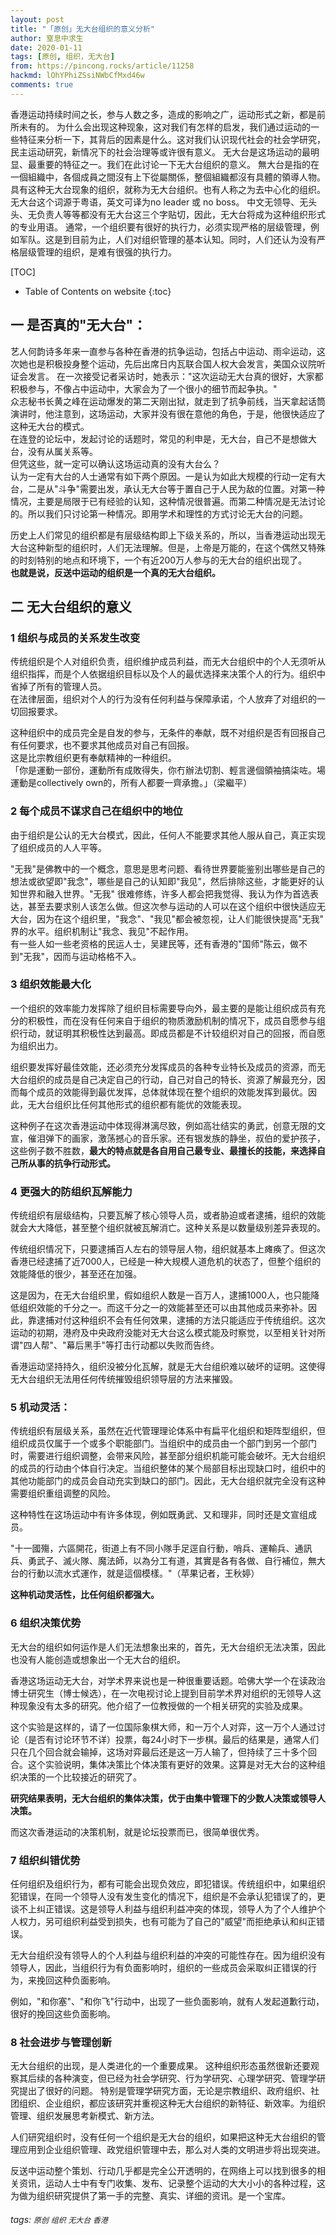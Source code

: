 ```yaml
---
layout: post
title: "「原创」无大台组织的意义分析"
author: 窒息中求生
date: 2020-01-11
tags: [原创, 组织，无大台]
from: https://pincong.rocks/article/11258
hackmd: lOhYPhiZSsiNWbCfMxd46w
comments: true
---
```



香港运动持续时间之长，参与人数之多，造成的影响之广，运动形式之新，都是前所未有的。
为什么会出现这种现象，这对我们有怎样的启发，我们通过运动的一些特征来分析一下，其背后的因素是什么。这对我们认识现代社会的社会学研究，民主运动研究，新情况下的社会治理等或许很有意义。
无大台是这场运动的最明显、最重要的特征之一。我们在此讨论一下无大台组织的意义。
無大台是指的在一個組織中，各個成員之間沒有上下從屬關係，整個組織都沒有具體的領導人物。具有这种无大台现象的组织，就称为无大台组织。也有人称之为去中心化的组织。无大台这个词源于粤语，英文可译为no leader 或 no boss。 中文无领导、无头头、无负责人等等都没有无大台这三个字贴切，因此，无大台将成为这种组织形式的专业用语。
通常，一个组织要有很好的执行力，必须实现严格的层级管理，例如军队。这是到目前为止，人们对组织管理的基本认知。同时，人们还认为没有严格层级管理的组织，是难有很强的执行力。

[TOC]

  * Table of Contents on website
  {:toc}



## 一 是否真的"无大台"：

  艺人何韵诗多年来一直参与各种在香港的抗争运动，包括占中运动、雨伞运动，这次她也是积极投身整个运动，先后出席日内瓦联合国人权大会发言，美国众议院听证会发言。 在一次接受记者采访时，她表示："这次运动无大台真的很好，大家都积极参与，不像占中运动中，大家会为了一个很小的细节而起争执。"<br>
众志秘书长黄之峰在运动爆发的第二天刚出狱，就走到了抗争前线，当天拿起话筒演讲时，他注意到，这场运动，大家并没有很在意他的角色，于是，他很快适应了这种无大台的模式。<br>
在连登的论坛中，发起讨论的话题时，常见的利申是，无大台，自己不是想做大台，没有从属关系等。<br>
但凭这些，就一定可以确认这场运动真的没有大台么？<br>
认为一定有大台的人士通常有如下两个原因。一是认为如此大规模的行动一定有大台，二是从"斗争"需要出发，承认无大台等于置自己于人民为敌的位置。对第一种情况，主要是局限于已有经验的认知，这种情况很普遍。而第二种情况是无法讨论的。所以我们只讨论第一种情况。即用学术和理性的方式讨论无大台的问题。

历史上人们常见的组织都是有层级结构即上下级关系的，所以，当香港运动出现无大台这种新型的组织时，人们无法理解。但是，上帝是万能的，在这个偶然又特殊的时刻特别的地点和环境下，一个有近200万人参与的无大台的组织出现了。<br>
**也就是说，反送中运动的组织是一个真的无大台组织。**

## 二 无大台组织的意义

### 1 组织与成员的关系发生改变

传统组织是个人对组织负责，组织维护成员利益，而无大台组织中的个人无须听从组织指挥，而是个人依据组织目标以及个人的最优选择来决策个人的行为。组织中省掉了所有的管理人员。<br>
在法律层面，组织对个人的行为没有任何利益与保障承诺，个人放弃了对组织的一切回报要求。

这种组织中的成员完全是自发的参与，无条件的奉献，既不对组织是否有回报自己有任何要求，也不要求其他成员对自己有回报。<br>
这是比宗教组织更有奉献精神的一种组织。<br>
「你是運動一部份，運動所有成敗得失，你冇辦法切割、輕言邊個領袖搞柒咗。場運動是collectively own的，所有人都要一齊承擔。」（梁繼平）

### 2 每个成员不谋求自己在组织中的地位

由于组织是公认的无大台模式，因此，任何人不能要求其他人服从自己，真正实现了组织成员的人人平等。

"无我"是佛教中的一个概念，意思是思考问题、看待世界要能鉴别出哪些是自己的想法或欲望即"我念"，哪些是自己的认知即"我见"，然后排除这些，才能更好的认知世界和融入世界。"无我" 很难修练，许多人都会把我觉得、我认为作为首选表达，甚至去要求别人该怎么做。但这次参与运动的人可以在这个组织中很快适应无大台，因为在这个组织里，"我念"、"我见"都会被忽视，让人们能很快提高"无我" 界的水平。组织机制让"我念、我见"不起作用。<br>
有一些人如一些老资格的民运人士，吴建民等，还有香港的"国师"陈云，做不到"无我"，因而与运动格格不入。

### 3 组织效能最大化

一个组织的效率能力发挥除了组织目标需要导向外，最主要的是能让组织成员有充分的积极性，而在没有任何来自于组织的物质激励机制的情况下，成员自愿参与组织行动，就证明其积极性达到最高。即成员都是不计较组织对自己的回报，而自愿为组织出力。

组织要发挥好最佳效能，还必须充分发挥成员的各种专业特长及成员的资源，而无大台组织的成员是自己决定自己的行动，自己对自己的特长、资源了解最充分，因而每个成员的效能得到最优发挥，总体就体现在整个组织的效能发挥到最优。因此，无大台组织比任何其他形式的组织都有能优的效能表现。

这种例子在这次香港运动中体现得淋漓尽致，例如高壮结实的勇武，创意无限的文宣，催泪弹下的画家，激荡撼心的音乐家。还有银发族的静坐，叔伯的爱护孩子，这些例子数不胜数，**最大的特点就是各自用自己最专业、最擅长的技能，来选择自己所从事的抗争行动形式。**

### 4 更强大的防组织瓦解能力

传统组织有层级结构，只要瓦解了核心领导人员，或者胁迫或者逮捕，组织的效能就会大大降低，甚至整个组织就被瓦解消亡。这种关系是以数量级别差异表现的。

传统组织情况下，只要逮捕百人左右的领导层人物，组织就基本上瘫痪了。但这次香港已经逮捕了近7000人，已经是一种大规模人道危机的状态了，但整个组织的效能降低的很少，甚至还在加强。

这是因为，在无大台组织里，假如组织人数是一百万人，逮捕1000人，也只能降低组织效能的千分之一。而这千分之一的效能甚至还可以由其他成员来弥补。因此，靠逮捕对付这种组织不会有任何效果，逮捕的方法只能适应于传统组织。这次运动的初期，港府及中央政府没能对无大台这么模式能及时察觉，以至相关针对所谓"四人帮"、"幕后黑手"等打击行动都以失败而告终。

香港运动坚持持久，组织没被分化瓦解，就是无大台组织难以破坏的证明。这使得无大台组织无法用任何传统摧毁组织领导层的方法来摧毁。

### 5 机动灵活：

传统组织有层级关系，虽然在近代管理理论体系中有扁平化组织和矩阵型组织，但组织成员仅属于一个或多个职能部门。当组织中的成员由一个部门到另一个部门时，需要进行组织调整，会带来风险，甚至部分组织机能可能会破坏。无大台组织的成员的行动由个体自行决定。当组织整体的某个局部目标出现缺口时，组织中的其他功能部门的成员会自动充实到缺口的部门。因此，无大台组织就完全没有这种需要组织重组调整的风险。

这种特性在这场运动中有许多体现，例如既勇武、又和理非，同时还是文宣组成员。

"十一國殤，六區開花，街道上有不同小隊手足逕自行動，哨兵、運輸兵、通訊兵、勇武子、滅火隊、魔法師，以為分工有道，其實是各有各做、自行補位，無大台的行動以流水式運作，就是這個模樣。"（苹果记者，王秋婷）

**这种机动灵活性，比任何组织都强大。**

### 6 组织决策优势

无大台的组织如何运作是人们无法想象出来的，首先，无大台组织无法决策，因此也没有人能创造或想象出一个无大台的组织。

香港这场运动无大台，对学术界来说也是一种很重要话题。哈佛大学一个在读政治博士研究生（博士候选），在一次电视讨论上提到目前学术界对组织的无领导人这种现象没有太多的研究。他介绍了一位教授做的一个相关研究的实验及成果。

这个实验是这样的，请了一位国际象棋大师，和一万个人对弈，这一万个人通过讨论（是否有讨论环节不详）投票，每24小时下一步棋。最后的结果是，通常人们只在几个回合就会输掉，这场对弈最后还是这一万人输了，但持续了三十多个回合。这个实验说明，集体决策比个体决策有更好的效果。这算是对无大台的这种组织决策的一个比较接近的研究了。

**研究结果表明，无大台组织的集体决策，优于由集中管理下的少数人决策或领导人决策。**

而这次香港运动的决策机制，就是论坛投票而已，很简单很优秀。

### 7 组织纠错优势

任何组织及组织行为，都有可能会出现负效应，即犯错误。传统组织中，如果组织犯错误，在同一个领导人没有发生变化的情况下，组织是不会承认犯错误了的，更谈不上纠正错误。这是领导人利益与组织利益冲突的体现，领导人为了个人维护个人权力，另可组织利益受到损失，也有可能为了自己的"威望"而拒绝承认和纠正错误。

无大台组织没有领导人的个人利益与组织利益的冲突的可能性存在。因为组织没有领导人，因此，当组织行为有负面影响时，组织的一些成员会采取纠正错误的行为，来挽回这种负面影响。

例如，"和你塞"、"和你飞"行动中，出现了一些负面影响，就有人发起道歉行动，很好的挽回这些负面影响。

### 8 社会进步与管理创新

无大台组织的出现，是人类进化的一个重要成果。 这种组织形态虽然很新还要观察其后续的各种演变，但已经为社会学研究、行为学研究、心理学研究、管理学研究提出了很好的问题。 特别是管理学研究方面，无论是宗教组织、政府组织、社团组织、企业组织，都应该研究并重视这种无大台组织的新特征、新效率。为组织管理、组织发展思考新模式、新方法。

人们研究组织时，没有任何一个组织是无大台的组织，如果把这种无大台组织的管理应用到企业组织管理、政党组织管理中去，那么对人类的文明进步将出现突进。

反送中运动整个策划、行动几乎都是完全公开透明的，在网络上可以找到很多的相关资讯，运动人士中有专门收集、发布、记录整个运动的大大小小的各种过程，这为做为组织研究提供了第一手的完整、真实、详细的资讯。是一个宝库。

###### tags: `原创` `组织` `无大台` `香港`
